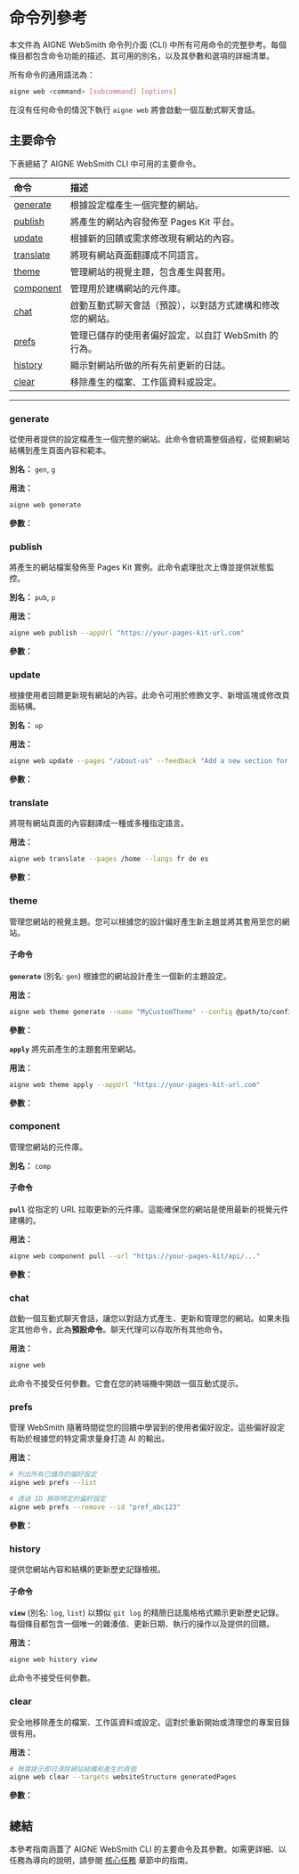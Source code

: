 # 命令列參考

本文件為 AIGNE WebSmith 命令列介面 (CLI) 中所有可用命令的完整參考。每個條目都包含命令功能的描述、其可用的別名，以及其參數和選項的詳細清單。

所有命令的通用語法為：
```bash
aigne web <command> [subcommand] [options]
```

在沒有任何命令的情況下執行 `aigne web` 將會啟動一個互動式聊天會話。

## 主要命令

下表總結了 AIGNE WebSmith CLI 中可用的主要命令。

| 命令 | 描述 |
| :--- | :--- |
| [generate](#generate) | 根據設定檔產生一個完整的網站。 |
| [publish](#publish) | 將產生的網站內容發佈至 Pages Kit 平台。 |
| [update](#update) | 根據新的回饋或需求修改現有網站的內容。 |
| [translate](#translate) | 將現有網站頁面翻譯成不同語言。 |
| [theme](#theme) | 管理網站的視覺主題，包含產生與套用。 |
| [component](#component) | 管理用於建構網站的元件庫。 |
| [chat](#chat) | 啟動互動式聊天會話（預設），以對話方式建構和修改您的網站。 |
| [prefs](#prefs) | 管理已儲存的使用者偏好設定，以自訂 WebSmith 的行為。 |
| [history](#history) | 顯示對網站所做的所有先前更新的日誌。 |
| [clear](#clear) | 移除產生的檔案、工作區資料或設定。 |

---

### generate
從使用者提供的設定檔產生一個完整的網站。此命令會統籌整個過程，從規劃網站結構到產生頁面內容和範本。

**別名：** `gen`, `g`

**用法：**
```bash
aigne web generate
```

**參數：**

<x-field-group>
  <x-field data-name="config" data-type="String" data-required="true" data-desc="網站設定檔的路徑。"></x-field>
  <x-field data-name="glossary" data-type="String" data-required="false" data-desc="包含術語詞彙表的檔案，以確保在產生的內容中術語的一致性。使用 @<file> 格式。"></x-field>
  <x-field data-name="forceRegenerate" data-type="Boolean" data-required="false" data-desc="若設為 true，則強制重新產生所有頁面，即使它們已存在。"></x-field>
</x-field-group>

### publish
將產生的網站檔案發佈至 Pages Kit 實例。此命令處理批次上傳並提供狀態監控。

**別名：** `pub`, `p`

**用法：**
```bash
aigne web publish --appUrl "https://your-pages-kit-url.com"
```

**參數：**

<x-field-group>
  <x-field data-name="appUrl" data-type="String" data-required="false" data-desc="目標 Pages Kit 網站的基礎 URL，頁面將發佈至此。"></x-field>
  <x-field data-name="with-navigations" data-type="Boolean" data-required="false" data-desc="若設為 true，則將網站導覽資料與頁面一同發佈。"></x-field>
  <x-field data-name="with-locales" data-type="Boolean" data-required="false" data-desc="若設為 true，則發佈網站的地區設定和語言設定。"></x-field>
</x-field-group>

### update
根據使用者回饋更新現有網站的內容。此命令可用於修飾文字、新增區塊或修改頁面結構。

**別名：** `up`

**用法：**
```bash
aigne web update --pages "/about-us" --feedback "Add a new section for team members."
```

**參數：**

<x-field-group>
  <x-field data-name="pages" data-type="Array" data-required="false" data-desc="要更新的頁面路徑陣列（例如 /about-us, /contact）。"></x-field>
  <x-field data-name="feedback" data-type="String" data-required="false" data-desc="關於內容所需變更或改進的詳細描述。"></x-field>
  <x-field data-name="glossary" data-type="String" data-required="false" data-desc="包含術語詞彙表的檔案，以確保一致性。使用 @<file> 格式。"></x-field>
</x-field-group>

### translate
將現有網站頁面的內容翻譯成一種或多種指定語言。

**用法：**
```bash
aigne web translate --pages /home --langs fr de es
```

**參數：**

<x-field-group>
  <x-field data-name="pages" data-type="Array" data-required="false" data-desc="要翻譯的頁面路徑陣列。"></x-field>
  <x-field data-name="langs" data-type="Array" data-required="false" data-desc="以空格分隔的語言代碼列表，用於將內容翻譯成指定語言。可用代碼包括：en, zh, zh-TW, ja, fr, de, es, it, ru, ko, pt, ar。"></x-field>
  <x-field data-name="feedback" data-type="String" data-required="false" data-desc="用於提高翻譯品質的具體說明或回饋。"></x-field>
  <x-field data-name="glossary" data-type="String" data-required="false" data-desc="包含術語詞彙表的檔案，以確保翻譯一致性。使用 @<file> 格式。"></x-field>
</x-field-group>

### theme
管理您網站的視覺主題。您可以根據您的設計偏好產生新主題並將其套用至您的網站。

#### 子命令

**`generate`** (別名: `gen`)
根據您的網站設計產生一個新的主題設定。

**用法：**
```bash
aigne web theme generate --name "MyCustomTheme" --config @path/to/config.yaml
```

**參數：**

<x-field-group>
  <x-field data-name="name" data-type="String" data-required="false" data-desc="新主題的唯一名稱。"></x-field>
  <x-field data-name="config" data-type="String" data-required="false" data-desc="用於作為主題基礎的網站設定檔路徑。"></x-field>
</x-field-group>

**`apply`**
將先前產生的主題套用至網站。

**用法：**
```bash
aigne web theme apply --appUrl "https://your-pages-kit-url.com"
```

**參數：**

<x-field-group>
  <x-field data-name="appUrl" data-type="String" data-required="false" data-desc="目標 Pages Kit 網站的基礎 URL，主題將套用至此。"></x-field>
</x-field-group>

### component
管理您網站的元件庫。

**別名：** `comp`

#### 子命令

**`pull`**
從指定的 URL 拉取更新的元件庫。這能確保您的網站是使用最新的視覺元件建構的。

**用法：**
```bash
aigne web component pull --url "https://your-pages-kit/api/..."
```

**參數：**

<x-field-group>
  <x-field data-name="url" data-type="String" data-required="true" data-desc="由您的 Pages Kit 實例提供的完整 URL，用於拉取元件庫。"></x-field>
</x-field-group>

### chat
啟動一個互動式聊天會話，讓您以對話方式產生、更新和管理您的網站。如果未指定其他命令，此為**預設命令**。聊天代理可以存取所有其他命令。

**用法：**
```bash
aigne web
```

此命令不接受任何參數。它會在您的終端機中開啟一個互動式提示。

### prefs
管理 WebSmith 隨著時間從您的回饋中學習到的使用者偏好設定。這些偏好設定有助於根據您的特定需求量身打造 AI 的輸出。

**用法：**
```bash
# 列出所有已儲存的偏好設定
aigne web prefs --list

# 透過 ID 移除特定的偏好設定
aigne web prefs --remove --id "pref_abc123"
```

**參數：**

<x-field-group>
  <x-field data-name="--list" data-type="Flag" data-required="false" data-desc="以格式化清單顯示所有已儲存的使用者偏好設定。"></x-field>
  <x-field data-name="--remove" data-type="Flag" data-required="false" data-desc="移除一個或多個偏好設定。需要 --id 參數，否則將提示進行選擇。"></x-field>
  <x-field data-name="--toggle" data-type="Flag" data-required="false" data-desc="切換一個或多個偏好設定的啟用狀態。需要 --id，否則將提示進行選擇。"></x-field>
  <x-field data-name="--id" data-type="Array" data-required="false" data-desc="要管理（移除或切換）的偏好設定 ID 陣列。僅在非互動式使用 --remove 或 --toggle 時為必要。"></x-field>
</x-field-group>

### history
提供您網站內容和結構的更新歷史記錄檢視。

#### 子命令

**`view`** (別名: `log`, `list`)
以類似 `git log` 的精簡日誌風格格式顯示更新歷史記錄。每個條目都包含一個唯一的雜湊值、更新日期、執行的操作以及提供的回饋。

**用法：**
```bash
aigne web history view
```

此命令不接受任何參數。

### clear
安全地移除產生的檔案、工作區資料或設定。這對於重新開始或清理您的專案目錄很有用。

**用法：**
```bash
# 無需提示即可清除網站結構和產生的頁面
aigne web clear --targets websiteStructure generatedPages
```

**參數：**

<x-field-group>
  <x-field data-name="targets" data-type="Array" data-required="false" data-desc="無需提示即可清除的項目陣列。可能的值：websiteStructure、generatedPages、websiteConfig、deploymentConfig、authTokens、mediaDescription。"></x-field>
  <x-field data-name="pagesDir" data-type="String" data-required="false" data-desc="覆寫您的來源頁面的預設目錄路徑。"></x-field>
  <x-field data-name="tmpDir" data-type="String" data-required="false" data-desc="覆寫暫存工作區的預設目錄路徑。"></x-field>
  <x-field data-name="outputDir" data-type="String" data-required="false" data-desc="覆寫產生的頁面的預設目錄路徑。"></x-field>
  <x-field data-name="configPath" data-type="String" data-required="false" data-desc="覆寫設定檔的預設路徑。"></x-field>
</x-field-group>

## 總結

本參考指南涵蓋了 AIGNE WebSmith CLI 的主要命令及其參數。如需更詳細、以任務為導向的說明，請參閱 [核心任務](./core-tasks.md) 章節中的指南。